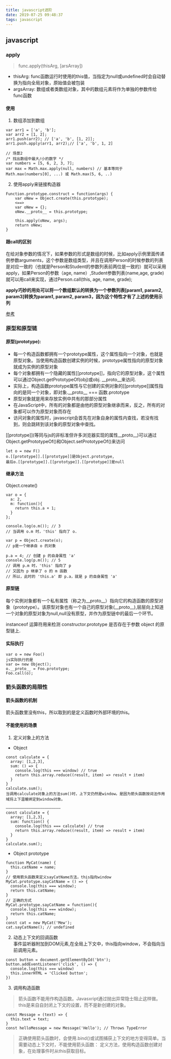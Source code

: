 ```yaml
---
title: javascript进阶
date: 2019-07-25 09:48:37
tags: javascript
---
```


## javascript

### apply
> func.apply(thisArg, [arsArray])
- thisArg: func函数运行时使用的this值，当指定为null或undefined时会自动替换为指向全局对象，原始值会被包装
- argsArray: 数组或者类数组对象，其中的数组元素将作为单独的参数传给func函数

#### 使用
1. 数组添加到数组
```
var arr1 = ['a', 'b'];
var arr2 = [1, 2];
arr1.push(arr2); // ['a', 'b', [1, 2]];
arr1.push.apply(arr1, arr2);// ['a', 'b', 1, 2]

// 场景2
/* 找出数组中最大/小的数字 */
var numbers = [5, 6, 2, 3, 7];
var max = Math.max.apply(null, numbers) // 基本等同于 Math.max(numbers[0], ...) 或 Math.max(5, 6, ..) 
```
2. 使用apply来链接构造器
```
Function.prototype.construct = function(args) {
    var oNew = Object.create(this.prototype);
    <==>
    var oNew = {};
    oNew.__proto__ = this.prototype;

    this.apply(oNew, args);
    return oNew;
}
```

#### 跟call的区别  
在给对象参数的情况下，如果参数的形式是数组的时候，比如apply示例里面传递例参数arguments，这个参数是数组类型，并且在调用Person的时候参数的列表是对应一致的（也就是Person和Student的参数列表前两位是一致的）就可以采用apply，如果Person的参数（age, name）,Student参数列表(name,age, grade)就可以用call来实现，通过Person.call(this, age, name, grade);

**apply巧妙的用处可以将一个数组默认的转换为一个参数列表[param1, param2, param3]转换为param1, param2, param3，因为这个特性才有了上述的使用示列**

[参考](https://blog.csdn.net/qq_35893120/article/details/78890357)


### 原型和原型链

#### 原型(prototype):  

- 每一个构造函数都拥有一个prototype属性，这个属性指向一个对象，也就是原型对象。当使用构造函数创建实例的时候，prototype属性指向的原型对象就成为实例的原型对象
- 每个对象都拥有一个隐藏的属性[[prototype]]，指向它的原型对象，这个属性可以通过Object.getPrototypeOf(obj)或obj. \_\_proto\_\_来访问.
- 实际上，构造函数prototype属性与它创建的实例对象的[[prototype]]属性指向的是同一个对象，即对象.\_\_proto\_\_ === 函数.prototype
- 原型对象就是用来存放实例中共有的那部分属性
- 在JavaScript中，所有的对象都是由他的原型对象继承而来，反之，所有的对象都可以作为原型对象而存在
- 访问对象的属性时，javascript会首先在对象自身的属性内查找，若没有找到，则会跳转到该对象的原型对象中查找。

\[\[prototype\]\](等同与js的非标准但许多浏览器实现的属性\_\_proto\_\_)可以通过Object.getPrototypeOf()和Object.setPrototypeOf()来访问

```
let o = new F()
o.[[prototype]].[[prototype]]是Object.prototype,
最后o.[[prototype]].[[prototype]].[[prototype]]是null
```

#### 继承方法  
Object.create()
```
var o = {
  a: 2,
  m: function(){
    return this.a + 1;
  }
};

console.log(o.m()); // 3
// 当调用 o.m 时，'this' 指向了 o.

var p = Object.create(o);
// p是一个继承自 o 的对象

p.a = 4; // 创建 p 的自身属性 'a'
console.log(p.m()); // 5
// 调用 p.m 时，'this' 指向了 p
// 又因为 p 继承了 o 的 m 函数
// 所以，此时的 'this.a' 即 p.a，就是 p 的自身属性 'a'
```


#### 原型链
每个实例对象都有一个私有属性（称之为\_\_proto\_\_）指向它的构造函数的原型对象（prototype）。该原型对象也有一个自己的原型对象(\_\_proto\_\_),层层向上知道一个对象的原型对象为null,null没有原型，并作为原型链中的最后一个环节。

instanceof 运算符用来检测 constructor.prototype 是否存在于参数 object 的原型链上.

#### 实际执行
```
var o = new Foo()
js实际执行的是
var o= new Object();
o.__proto__ = Foo.prototype;
Foo.call(o);
```

### 箭头函数的局限性

#### 箭头函数的机制
箭头函数里没有this，所以取到的是定义函数时外部环境的this。

#### 不能使用的场景

1. 定义对象上的方法
- Object

```
const calculate = {
  array: [1,2,3],
  sum: () => {
    console.log(this === window) // true
    return this.array.reduce((result, item) => result + item)
  }
}
calculate.sum();
当调用calculate对象上的方法sum()时，上下文仍然是window。是因为箭头函数按词法作用域将上下温暖绑定到window对象。

————————————————————————
const calculate = {
  array: [1,2,3],
  sum: function() {
    console.log(this === calculate) // true
    return this.array.reduce((result, item) => result + item)
  }
}
calculate.sum();
```

- Object prototype

```
function MyCat(name) {
  this.catName = name;
}
// 使用箭头函数来定义sayCatName方法，this指向window
MyCat.prototype.sayCatName = () => {
  console.log(this === window);
  return this.catName;
}
// 正确的方式
MyCat.prototype.sayCatName = function(){
  console.log(this === window);
  return this.catName;
}
const cat = new MyCat('Mew');
cat.sayCatName(); // undefined
``` 

2. 动态上下文的回调函数  
事件监听器附加到DOM元素,在全局上下文中，this指向window，不会指向当前调用元素。
```
const button = document.getElementById('btn');
button.addEventListener('click', () => {
  console.log(this === window)
  this.innerHTML = 'Clicked button';
})

```

3. 调用构造函数  
> 箭头函数不能用作构造函数。Javasxript通过抛出异常隐士阻止这样做。this是来自自封闭上下文的设置，而不是新创建的对象。
```
const Message = (text) => {
  this.text = text;
}
const helloMessage = new Message('Hello'); // Throws TypeError
```


> 正确使用箭头函数时，会使用.bind()或试图捕获上下文的地方变得简单。当需要动态上下文时，不能使用箭头函数： 定义方法，使用构造函数创建对象，在处理事件时从this获取目标。